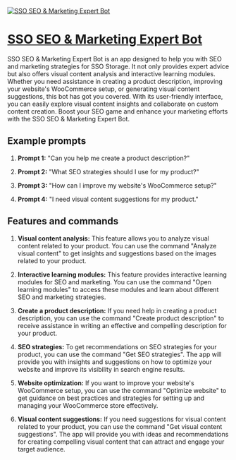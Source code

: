 [![SSO SEO & Marketing Expert Bot](https://files.oaiusercontent.com/file-sJM4wgHqHWIk7GFLP0YxTrQN?se=2123-10-17T11%3A08%3A48Z&sp=r&sv=2021-08-06&sr=b&rscc=max-age%3D31536000%2C%20immutable&rscd=attachment%3B%20filename%3Da7c707a4-8e38-44c9-90f7-0711f9155987.png&sig=PNFdlQz4O8qEN5I5bALjKwaGij5B4dcJlyXO8adGUeo%3D)](https://chat.openai.com/g/g-9gVlJKnpy-sso-seo-marketing-expert-bot)

# [SSO SEO & Marketing Expert Bot](https://chat.openai.com/g/g-9gVlJKnpy-sso-seo-marketing-expert-bot)

SSO SEO & Marketing Expert Bot is an app designed to help you with SEO and marketing strategies for SSO Storage. It not only provides expert advice but also offers visual content analysis and interactive learning modules. Whether you need assistance in creating a product description, improving your website's WooCommerce setup, or generating visual content suggestions, this bot has got you covered. With its user-friendly interface, you can easily explore visual content insights and collaborate on custom content creation. Boost your SEO game and enhance your marketing efforts with the SSO SEO & Marketing Expert Bot.

## Example prompts

1. **Prompt 1:** "Can you help me create a product description?"

2. **Prompt 2:** "What SEO strategies should I use for my product?"

3. **Prompt 3:** "How can I improve my website's WooCommerce setup?"

4. **Prompt 4:** "I need visual content suggestions for my product."


## Features and commands

1. **Visual content analysis:** This feature allows you to analyze visual content related to your product. You can use the command "Analyze visual content" to get insights and suggestions based on the images related to your product.

2. **Interactive learning modules:** This feature provides interactive learning modules for SEO and marketing. You can use the command "Open learning modules" to access these modules and learn about different SEO and marketing strategies.

3. **Create a product description:** If you need help in creating a product description, you can use the command "Create product description" to receive assistance in writing an effective and compelling description for your product.

4. **SEO strategies:** To get recommendations on SEO strategies for your product, you can use the command "Get SEO strategies". The app will provide you with insights and suggestions on how to optimize your website and improve its visibility in search engine results.

5. **Website optimization:** If you want to improve your website's WooCommerce setup, you can use the command "Optimize website" to get guidance on best practices and strategies for setting up and managing your WooCommerce store effectively.

6. **Visual content suggestions:** If you need suggestions for visual content related to your product, you can use the command "Get visual content suggestions". The app will provide you with ideas and recommendations for creating compelling visual content that can attract and engage your target audience.
